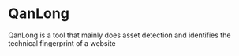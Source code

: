 # QanLong

QanLong is a tool that mainly does asset detection and identifies the technical fingerprint of a website
